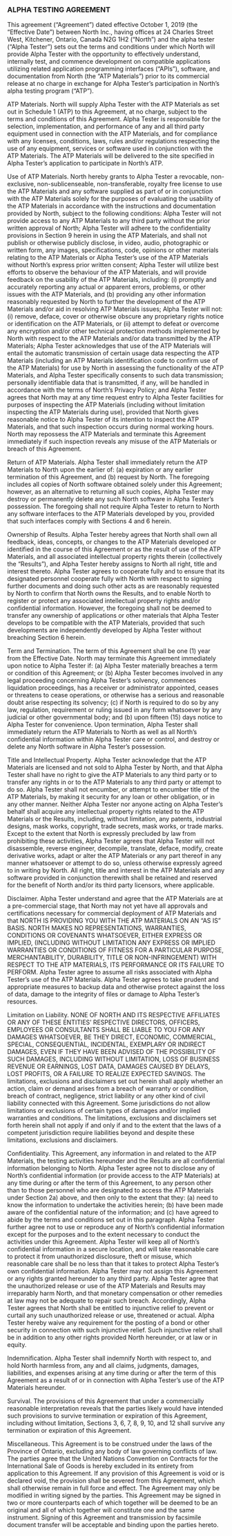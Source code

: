 ### ALPHA TESTING AGREEMENT


This agreement (“Agreement”) dated effective October 1, 2019 (the “Effective Date”) between North Inc., having offices at 24 Charles Street West, Kitchener, Ontario, Canada N2G 1H2 (“North”) and the alpha tester (“Alpha Tester”) sets out the terms and conditions under which North will provide Alpha Tester with the opportunity to effectively understand, internally test, and commence development on compatible applications utilizing related application programming interfaces (“APIs”), software, and documentation from North (the “ATP Materials”) prior to its commercial release at no charge in exchange for Alpha Tester’s participation in North’s alpha testing program (“ATP”).
 

ATP Materials.  North will supply Alpha Tester with the ATP Materials as set out in Schedule 1 (ATP) to this Agreement, at no charge, subject to the terms and conditions of this Agreement.  Alpha Tester is responsible for the selection, implementation, and performance of any and all third party equipment used in connection with the ATP Materials, and for compliance with any licenses, conditions, laws, rules and/or regulations respecting the use of any equipment, services or software used in conjunction with the ATP Materials. The ATP Materials will be delivered to the site specified in Alpha Tester’s application to participate in North’s ATP.


Use of ATP Materials.  North hereby grants to Alpha Tester a revocable, non-exclusive, non-sublicenseable, non-transferable, royalty free license to use the ATP Materials and any software supplied as part of or in conjunction with the ATP Materials solely for the purposes of evaluating the usability of the ATP Materials in accordance with the instructions and documentation provided by North, subject to the following conditions:
Alpha Tester will not provide access to any ATP Materials to any third party without the prior written approval of North;
Alpha Tester will adhere to the confidentiality provisions in Section 9 herein in using the ATP Materials, and shall not publish or otherwise publicly disclose, in video, audio, photographic or written form, any images, specifications, code, opinions or other materials relating to the ATP Materials or Alpha Tester’s use of the ATP Materials without North’s express prior written consent;
Alpha Tester will utilize best efforts to observe the behaviour of the ATP Materials, and will provide feedback on the usability of the ATP Materials, including: (i) promptly and accurately reporting any actual or apparent errors, problems, or other issues with the ATP Materials, and (b) providing any other information reasonably requested by North to further the development of the ATP Materials and/or aid in resolving ATP Materials issues;
Alpha Tester will not: (i) remove, deface, cover or otherwise obscure any proprietary rights notice or identification on the ATP Materials, or (ii) attempt to defeat or overcome any encryption and/or other technical protection methods implemented by North with respect to the ATP Materials and/or data transmitted by the ATP Materials; 
Alpha Tester acknowledges that use of the ATP Materials will entail the automatic transmission of certain usage data respecting the ATP Materials (including an ATP Materials identification code to confirm use of the ATP Materials) for use by North in assessing the functionality of the ATP Materials, and Alpha Tester specifically consents to such data transmission; personally identifiable data that is transmitted, if any, will be handled in accordance with the terms of North’s Privacy Policy; and
Alpha Tester agrees that North may at any time request entry to Alpha Tester facilities for purposes of inspecting the ATP Materials (including without limitation inspecting the ATP Materials during use), provided that North gives reasonable notice to Alpha Tester of its intention to inspect the ATP Materials, and that such inspection occurs during normal working hours.  North may repossess the ATP Materials and terminate this Agreement immediately if such inspection reveals any misuse of the ATP Materials or breach of this Agreement.


Return of ATP Materials.  Alpha Tester shall immediately return the ATP Materials to North upon the earlier of: (a) expiration or any earlier termination of this Agreement, and (b) request by North.  The foregoing includes all copies of North software obtained solely under this Agreement; however, as an alternative to returning all such copies, Alpha Tester may destroy or permanently delete any such North software in Alpha Tester’s possession.  The foregoing shall not require Alpha Tester to return to North any software interfaces to the ATP Materials developed by you, provided that such interfaces comply with Sections 4 and 6 herein.


Ownership of Results.  Alpha Tester hereby agrees that North shall own all feedback, ideas, concepts, or changes to the ATP Materials developed or identified in the course of this Agreement or as the result of use of the ATP Materials, and all associated intellectual property rights therein (collectively the “Results”), and Alpha Tester hereby assigns to North all right, title and interest thereto.  Alpha Tester agrees to cooperate fully and to ensure that its designated personnel cooperate fully with North with respect to signing further documents and doing such other acts as are reasonably requested by North to confirm that North owns the Results, and to enable North to register or protect any associated intellectual property rights and/or confidential information.  However, the foregoing shall not be deemed to transfer any ownership of applications or other materials that Alpha Tester develops to be compatible with the ATP Materials, provided that such developments are independently developed by Alpha Tester without breaching Section 6 herein.   


Term and Termination.  The term of this Agreement shall be one (1) year from the Effective Date.  North may terminate this Agreement immediately upon notice to Alpha Tester if: (a) Alpha Tester materially breaches a term or condition of this Agreement; or (b) Alpha Tester becomes involved in any legal proceeding concerning Alpha Tester’s solvency, commences liquidation proceedings, has a receiver or administrator appointed, ceases or threatens to cease operations, or otherwise has a serious and reasonable doubt arise respecting its solvency; (c) if North is required to do so by any law, regulation, requirement or ruling issued in any form whatsoever by any judicial or other governmental body; and (b) upon fifteen (15) days notice to Alpha Tester for convenience. Upon termination, Alpha Tester shall immediately return the ATP Materials to North as well as all North’s confidential information within Alpha Tester care or control, and destroy or delete any North software in Alpha Tester’s possession.  


Title and Intellectual Property.  Alpha Tester acknowledge that the ATP Materials are licensed and not sold to Alpha Tester by North, and that Alpha Tester shall have no right to give the ATP Materials to any third party or to transfer any rights in or to the ATP Materials to any third party or attempt to do so.  Alpha Tester shall not encumber, or attempt to encumber title of the ATP Materials, by making it security for any loan or other obligation, or in any other manner.  Neither Alpha Tester nor anyone acting on Alpha Tester’s behalf shall acquire any intellectual property rights related to the ATP Materials or the Results, including, without limitation, any patents, industrial designs, mask works, copyright, trade secrets, mask works, or trade marks.  Except to the extent that North is expressly precluded by law from prohibiting these activities, Alpha Tester agrees that Alpha Tester will not disassemble, reverse engineer, decompile, translate, deface, modify, create derivative works, adapt or alter the ATP Materials or any part thereof in any manner whatsoever or attempt to do so, unless otherwise expressly agreed to in writing by North.  All right, title and interest in the ATP Materials and any software provided in conjunction therewith shall be retained and reserved for the benefit of North and/or its third party licensors, where applicable.


Disclaimer.  Alpha Tester understand and agree that the ATP Materials are at a pre-commercial stage, that North may not yet have all approvals and certifications necessary for commercial deployment of ATP Materials and that NORTH IS PROVIDING YOU WITH THE ATP MATERIALS ON AN “AS IS” BASIS.  NORTH MAKES NO REPRESENTATIONS, WARRANTIES, CONDITIONS OR COVENANTS WHATSOEVER, EITHER EXPRESS OR IMPLIED, (INCLUDING WITHOUT LIMITATION ANY EXPRESS OR IMPLIED WARRANTIES OR CONDITIONS OF FITNESS FOR A PARTICULAR PURPOSE, MERCHANTABILITY, DURABILITY, TITLE OR NON-INFRINGEMENT) WITH RESPECT TO THE ATP MATERIALS, ITS PERFORMANCE OR ITS FAILURE TO PERFORM.  Alpha Tester agree to assume all risks associated with Alpha Tester’s use of the ATP Materials. Alpha Tester agrees to take prudent and appropriate measures to backup data and otherwise protect against the loss of data, damage to the integrity of files or damage to Alpha Tester’s resources.


Limitation on Liability.  NONE OF NORTH AND ITS RESPECTIVE AFFILIATES OR ANY OF THESE ENTITIES’ RESPECTIVE DIRECTORS, OFFICERS, EMPLOYEES OR CONSULTANTS SHALL BE LIABLE TO YOU FOR ANY DAMAGES WHATSOEVER, BE THEY DIRECT, ECONOMIC, COMMERCIAL, SPECIAL, CONSEQUENTIAL, INCIDENTAL, EXEMPLARY OR INDIRECT DAMAGES, EVEN IF THEY HAVE BEEN ADVISED OF THE POSSIBILITY OF SUCH DAMAGES, INCLUDING WITHOUT LIMITATION, LOSS OF BUSINESS REVENUE OR EARNINGS, LOST DATA, DAMAGES CAUSED BY DELAYS, LOST PROFITS, OR A FAILURE TO REALIZE EXPECTED SAVINGS. The limitations, exclusions and disclaimers set out herein shall apply whether an action, claim or demand arises from a breach of warranty or condition, breach of contract, negligence, strict liability or any other kind of civil liability connected with this Agreement.  Some jurisdictions do not allow limitations or exclusions of certain types of damages and/or implied warranties and conditions.  The limitations, exclusions and disclaimers set forth herein shall not apply if and only if and to the extent that the laws of a competent jurisdiction require liabilities beyond and despite these limitations, exclusions and disclaimers.  


Confidentiality.  This Agreement, any information in and related to the ATP Materials, the testing activities hereunder and the Results are all confidential information belonging to North.  Alpha Tester agree not to disclose any of North’s confidential information (or provide access to the ATP Materials) at any time during or after the term of this Agreement, to any person other than to those personnel who are designated to access the ATP Materials under Section 2a) above, and then only to the extent that they: (a) need to know the information to undertake the activities herein; (b) have been made aware of the confidential nature of the information; and (c) have agreed to abide by the terms and conditions set out in this paragraph.  Alpha Tester further agree not to use or reproduce any of North’s confidential information except for the purposes and to the extent necessary to conduct the activities under this Agreement.  Alpha Tester will keep all of North’s confidential information in a secure location, and will take reasonable care to protect it from unauthorized disclosure, theft or misuse, which reasonable care shall be no less than that it takes to protect Alpha Tester’s own confidential information.  Alpha Tester may not assign this Agreement or any rights granted hereunder to any third party.  Alpha Tester agree that the unauthorized release or use of the ATP Materials and Results may irreparably harm North, and that monetary compensation or other remedies at law may not be adequate to repair such breach. Accordingly, Alpha Tester agrees that North shall be entitled to injunctive relief to prevent or curtail any such unauthorized release or use, threatened or actual. Alpha Tester hereby waive any requirement for the posting of a bond or other security in connection with such injunctive relief. Such injunctive relief shall be in addition to any other rights provided North hereunder, or at law or in equity.


Indemnification. Alpha Tester shall indemnify North with respect to, and hold North harmless from, any and all claims, judgments, damages, liabilities, and expenses arising at any time during or after the term of this Agreement as a result of or in connection with Alpha Tester’s use of the ATP Materials hereunder.


Survival. The provisions of this Agreement that under a commercially reasonable interpretation reveals that the parties likely would have intended such provisions to survive termination or expiration of this Agreement, including without limitation, Sections 3, 6, 7, 8, 9, 10, and 12 shall survive any termination or expiration of this Agreement.


Miscellaneous.  This Agreement is to be construed under the laws of the Province of Ontario, excluding any body of law governing conflicts of law.  The parties agree that the United Nations Convention on Contracts for the International Sale of Goods is hereby excluded in its entirety from application to this Agreement.  If any provision of this Agreement is void or is declared void, the provision shall be severed from this Agreement, which shall otherwise remain in full force and effect.  The Agreement may only be modified in writing signed by the parties.  This Agreement may be signed in two or more counterparts each of which together will be deemed to be an original and all of which together will constitute one and the same instrument.  Signing of this Agreement and transmission by facsimile document transfer will be acceptable and binding upon the parties hereto. 
